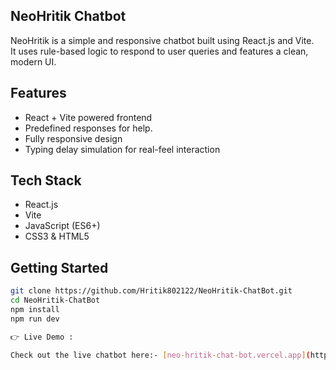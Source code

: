 ## NeoHritik Chatbot

NeoHritik is a simple and responsive chatbot built using React.js and Vite.  
It uses rule-based logic to respond to user queries and features a clean, modern UI.

## Features
- React + Vite powered frontend
- Predefined responses for help.
- Fully responsive design
- Typing delay simulation for real-feel interaction

## Tech Stack
- React.js
- Vite
- JavaScript (ES6+)
- CSS3 & HTML5

## Getting Started

```bash
git clone https://github.com/Hritik802122/NeoHritik-ChatBot.git
cd NeoHritik-ChatBot
npm install
npm run dev

👉 Live Demo :

Check out the live chatbot here:- [neo-hritik-chat-bot.vercel.app](https://neo-hritik-chat-bot.vercel.app)

